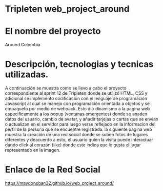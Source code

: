 # Tripleten web_project_around

# El nombre del proyecto

Around Colombia

# Descripción, tecnologias y tecnicas utilizadas.

A continuación se muestra como se llevo a cabo el proyecto correspondiente al sprint 12 de Tripleten donde se utilizó HTML, CSS y adicional se implemento codificación con el lenguaje de programación Javascript al cual se manejo con programación orientada a objetos y se empaqueto por medio de webpack. Esto dió dinamismo a la pagina web especificamente a los popup (ventanas emergentes) donde se anaden datos del usuario, cambio de avatar, y añadir tarjejas o cartas que se envian o actualizan en el servidor para luego verse reflejado en la informacion del perfil de la persona que se encuentre registrada. la siguiente pagina web muestra la creación de una red social donde se suben fotos de lugares diferentes y deacuerdo a esto, el usuario quien la visita puede interactuar dando click al corazón (like) donde este indica que le gusta el lugar representado en la imagen.

# Enlace de la Red Social

https://maydonoban22.github.io/web_project_around/
